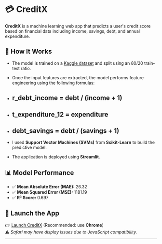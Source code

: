 # 💳 CreditX

**CreditX** is a machine learning web app that predicts a user's credit score based on financial data including income, savings, debt, and annual expenditure.

## 🚀 How It Works

- The model is trained on a [Kaggle dataset]([https://www.kaggle.com/](https://www.kaggle.com/datasets/conorsully1/credit-score)) and split using an 80/20 train-test ratio.
- Once the input features are extracted, the model performs feature engineering using the following formulas:
-  ## r_debt_income = debt / (income + 1)
-  ## t_expenditure_12 = expenditure
-  ## debt_savings = debt / (savings + 1)

- I used **Support Vector Machines (SVMs)** from **Scikit-Learn** to build the predictive model.
- The application is deployed using **Streamlit**.

## 📊 Model Performance

- ✅ **Mean Absolute Error (MAE):** 26.32  
- ✅ **Mean Squared Error (MSE):** 1181.19  
- ✅ **R² Score:** 0.697

## 🔗 Launch the App

👉 [Launch CreditX](https://creditx-nyywptbpkg9gkmtym5qeam.streamlit.app/) (Recommended: use **Chrome**)  
⚠️ *Safari may have display issues due to JavaScript compatibility.*

---

